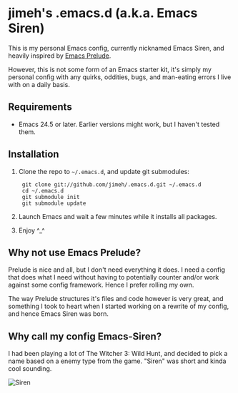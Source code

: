 # jimeh's .emacs.d (a.k.a. Emacs Siren)

This is my personal Emacs config, currently nicknamed Emacs Siren, and heavily
inspired by [Emacs Prelude](https://github.com/bbatsov/prelude).

However, this is not some form of an Emacs starter kit, it's simply my personal
config with any quirks, oddities, bugs, and man-eating errors I live with on a
daily basis.

## Requirements

- Emacs 24.5 or later. Earlier versions might work, but I haven't tested them.

## Installation

1. Clone the repo to `~/.emacs.d`, and update git submodules:

        git clone git://github.com/jimeh/.emacs.d.git ~/.emacs.d
        cd ~/.emacs.d
        git submodule init
        git submodule update

2. Launch Emacs and wait a few minutes while it installs all packages.
3. Enjoy ^_^

## Why not use Emacs Prelude?

Prelude is nice and all, but I don't need everything it does. I need a config
that does what I need without having to potentially counter and/or work against
some config framework. Hence I prefer rolling my own.

The way Prelude structures it's files and code however is very great, and
something I took to heart when I started working on a rewrite of my config, and
hence Emacs Siren was born.

## Why call my config Emacs-Siren?

I had been playing a lot of The Witcher 3: Wild Hunt, and decided to pick a name
based on a enemy type from the game. "Siren" was short and kinda cool sounding.

![Siren](http://i.imgur.com/7PtsVDG.jpg)
